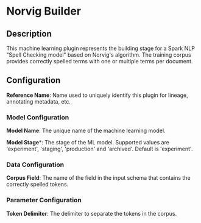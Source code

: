 
# Norvig Builder

## Description
This machine learning plugin represents the building stage for a Spark NLP "Spell Checking model" based 
on Norvig's algorithm. The training corpus provides correctly spelled terms with one or multiple terms per 
document.

## Configuration
**Reference Name**: Name used to uniquely identify this plugin for lineage, annotating metadata, etc.

### Model Configuration
**Model Name**: The unique name of the machine learning model.

**Model Stage***: The stage of the ML model. Supported values are 'experiment', 'staging', 'production'
and 'archived'. Default is 'experiment'.

### Data Configuration
**Corpus Field**: The name of the field in the input schema that contains the correctly spelled tokens.

### Parameter Configuration
**Token Delimiter**: The delimiter to separate the tokens in the corpus.
